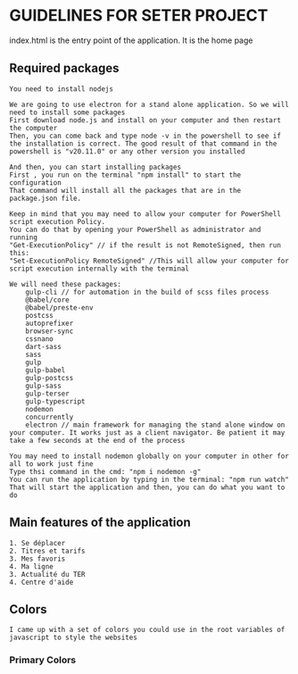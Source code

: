 # GUIDELINES FOR SETER PROJECT

index.html is the entry point of the application. It is the home page

## Required packages
    You need to install nodejs
    
    We are going to use electron for a stand alone application. So we will need to install some packages
    First download node.js and install on your computer and then restart the computer
    Then, you can come back and type node -v in the powershell to see if the installation is correct. The good result of that command in the powershell is "v20.11.0" or any other version you installed

    And then, you can start installing packages
    First , you run on the terminal "npm install" to start the configuration
    That command will install all the packages that are in the package.json file.

    Keep in mind that you may need to allow your computer for PowerShell script execution Policy.
    You can do that by opening your PowerShell as administrator and running 
    "Get-ExecutionPolicy" // if the result is not RemoteSigned, then run this:
    "Set-ExecutionPolicy RemoteSigned" //This will allow your computer for script execution internally with the terminal

    We will need these packages:
        gulp-cli // for automation in the build of scss files process
        @babel/core
        @babel/preste-env
        postcss
        autoprefixer
        browser-sync
        cssnano
        dart-sass
        sass
        gulp
        gulp-babel
        gulp-postcss
        gulp-sass
        gulp-terser
        gulp-typescript
        nodemon
        concurrently
        electron // main framework for managing the stand alone window on your computer. It works just as a client navigator. Be patient it may take a few seconds at the end of the process
    
    You may need to install nodemon globally on your computer in other for all to work just fine
    Type thsi command in the cmd: "npm i nodemon -g"
    You can run the application by typing in the terminal: "npm run watch"
    That will start the application and then, you can do what you want to do

## Main features of the application
    1. Se déplacer
    2. Titres et tarifs
    3. Mes favoris
    4. Ma ligne
    3. Actualité du TER
    4. Centre d'aide

## Colors
    I came up with a set of colors you could use in the root variables of javascript to style the websites

### Primary Colors
